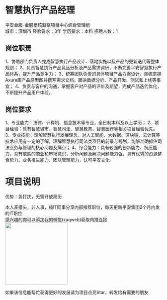 # 智慧执行产品经理
平安金服-金服稽核监察项目中心综合管理组  
城市：深圳市 经验要求：3年 学历要求：本科  招聘人数：1

## 岗位职责
1、协助部门负责人完成智慧执行产品设计、落地实施以及产品的更新迭代等整体规划；
 2、负责智慧执行产品竞品分析及产品需求调研，不断完善平安智慧执行产品体系，提升产品竞争力；
 3、统筹团队负责的具体项目产品方案设计，熟练掌握Axure画产品原型图并撰写需求文档，跟进数据分析、产品开发、测试和上线等事宜；
 4、负责与客户的沟通，掌握客户对产品的评价及期望，完成产品迭代优化，不断提升产品用户体验。

## 岗位要求
1、专业能力：法律、计算机、信息技术等专业，全日制本科及以上学历；
 2、项目经验：具有智慧城市、智慧司法、智慧教育、智慧医疗等相关项目经验优先。
 3、专业技能：理解智慧执行发展理念，对人工智能、大数据、区块链、云计算等技术应用有一定的了解，理解智慧执行司法类项目的前景与规划，能够准确抓住司法业务与管理的核心问题及痛点；
 4、综合能力：具有较强的创新能力、抗压能力，具有敏感的商业和市场意识，分析问题及解决问题能力强，具有优秀的资源整合能力、业务推进能力、团队管理能力，认可平安文化。

# 项目说明

优势：免打扰，无需开放简历

本人非猎头，非人事，纯IT同事分享内部推荐职位，每天更新平安集团2个月内发的IT职位  
感兴趣的你可以添加我的微信(zaqweb)获取内推连接  
<img src="https://github.com/zaqweb/PA-IT-JOBS/blob/master/WechatICode.jpeg"  height="200" width="200">

如果该信息能帮忙获得更好的发展请为项目点亮Star，转发给有需要的朋友




